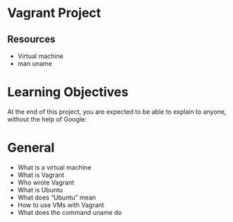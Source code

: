 # Vagrant Project
## Resources
* Virtual machine
* man uname
# Learning Objectives
At the end of this project, you are expected to be able to explain to anyone, without the help of Google:
# General
- What is a virtual machine
- What is Vagrant
- Who wrote Vagrant
- What is Ubuntu
- What does “Ubuntu” mean
- How to use VMs with Vagrant
- What does the command uname do
